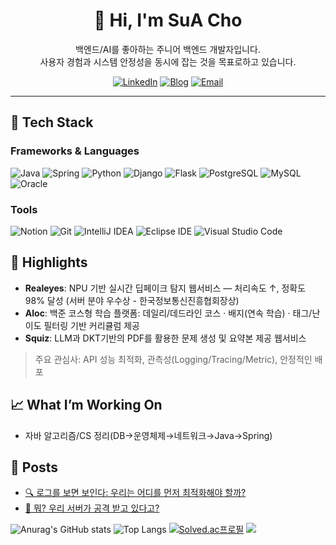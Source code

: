 <div align="center">
  
# 👋 Hi, I'm SuA Cho  
백엔드/AI를 좋아하는 주니어 백엔드 개발자입니다.  
사용자 경험과 시스템 안정성을 동시에 잡는 것을 목표로하고 있습니다.

[![LinkedIn](https://img.shields.io/badge/LinkedIn-Connect-0A66C2?logo=linkedin&logoColor=white)](https://www.linkedin.com/in/%EC%88%98%EC%95%84-%EC%A1%B0-a49157344/)
[![Blog](https://img.shields.io/badge/Tistory-Blog-000000?logo=tistory&logoColor=white)](https://sua-su-ding-gi.tistory.com/)
[![Email](https://img.shields.io/badge/Email-suacho0724%40gmail.com-EA4335?logo=gmail&logoColor=white)](mailto:suacho0724@gmail.com)

</div>

---

## 🧰 Tech Stack
### Frameworks & Languages
![Java](https://img.shields.io/badge/Java-007396.svg?&style=for-the-badge&logo=Java&logoColor=white)
![Spring](https://img.shields.io/badge/Spring-6DB33F.svg?&style=for-the-badge&logo=Spring&logoColor=white)
![Python](https://img.shields.io/badge/Python-3776AB.svg?&style=for-the-badge&logo=Python&logoColor=white)
![Django](https://img.shields.io/badge/Django-092E20.svg?&style=for-the-badge&logo=Django&logoColor=white)
![Flask](https://img.shields.io/badge/Flask-3BABC3.svg?&style=for-the-badge&logo=Flask&logoColor=white)
![PostgreSQL](https://img.shields.io/badge/PostgreSQL-4169E1.svg?&style=for-the-badge&logo=PostgreSQL&logoColor=white)
![MySQL](https://img.shields.io/badge/MySQL-4479A1.svg?&style=for-the-badge&logo=MySQL&logoColor=white)
![Oracle](https://img.shields.io/badge/Oracle-F80000.svg?&style=for-the-badge&logo=Oracle&logoColor=white)

### Tools
![Notion](https://img.shields.io/badge/Notion-000000.svg?&style=for-the-badge&logo=Notion&logoColor=white)
![Git](https://img.shields.io/badge/Git-F05032.svg?&style=for-the-badge&logo=Git&logoColor=white)
![IntelliJ IDEA](https://img.shields.io/badge/IntelliJ%20IDEA-000000.svg?&style=for-the-badge&logo=IntelliJ%20IDEA&logoColor=white)
![Eclipse IDE](https://img.shields.io/badge/Eclipse%20IDE-2C2255.svg?&style=for-the-badge&logo=Eclipse%20IDE&logoColor=white)
![Visual Studio Code](https://img.shields.io/badge/Visual%20Studio%20Code-007ACC.svg?&style=for-the-badge&logo=Visual%20Studio%20Code&logoColor=white)

## 🚀 Highlights
- **Realeyes**: NPU 기반 실시간 딥페이크 탐지 웹서비스 — 처리속도 ↑, 정확도 98% 달성 (서버 분야 우수상 - 한국정보통신진흥협회장상)
- **Aloc**: 백준 코스형 학습 플랫폼: 데일리/데드라인 코스 · 배지(연속 학습) · 태그/난이도 필터링 기반 커리큘럼 제공
- **Squiz**: LLM과 DKT기반의 PDF를 활용한 문제 생성 및 요약본 제공 웹서비스


> 주요 관심사: API 성능 최적화, 관측성(Logging/Tracing/Metric), 안정적인 배포

## 📈 What I’m Working On
- 자바 알고리즘/CS 정리(DB→운영체제→네트워크→Java→Spring)

## 📝 Posts
- [🔍 로그를 보면 보인다: 우리는 어디를 먼저 최적화해야 할까?](https://sua-su-ding-gi.tistory.com/53)
- [🤯 뭐? 우리 서버가 공격 받고 있다고?](https://sua-su-ding-gi.tistory.com/52)

![Anurag's GitHub stats](https://github-readme-stats.vercel.app/api?username=soonga00&show_icons=true&theme=radical)
![Top Langs](https://github-readme-stats.vercel.app/api/top-langs/?username=soonga00&&layout=compact&&theme=radical)
[![Solved.ac프로필](http://mazassumnida.wtf/api/v2/generate_badge?boj=suacho0724)](https://solved.ac/suacho0724)
<img src="https://topsolved.mayonedev.com/api/boj?handle=suacho0724&row=10&base_color=gold">

